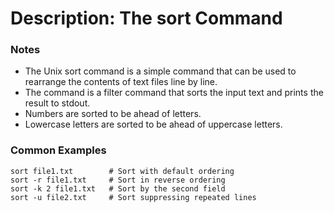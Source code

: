 # Description: The sort Command

### Notes
* The Unix sort command is a simple command that can be used to rearrange the contents of text files line by line.
* The command is a filter command that sorts the input text and prints the result to stdout.
* Numbers are sorted to be ahead of letters.
* Lowercase letters are sorted to be ahead of uppercase letters.
### Common Examples
```shell
sort file1.txt        # Sort with default ordering
sort -r file1.txt     # Sort in reverse ordering
sort -k 2 file1.txt   # Sort by the second field
sort -u file2.txt     # Sort suppressing repeated lines
```